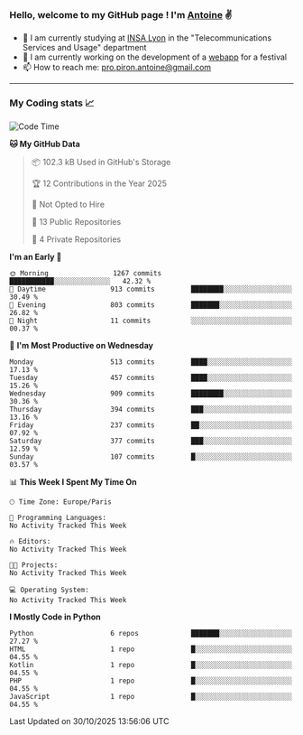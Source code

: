 ### Hello, welcome to my GitHub page ! I'm [Antoine](https://github.com/AntoinePiron) ✌️

- 🌱 I am currently studying at [INSA Lyon](https://www.insa-lyon.fr) in the "Telecommunications Services and Usage" department
- 🔭 I am currently working on the development of a [webapp](https://github.com/24HeuresINSA/Overbookd) for a festival
- 📫 How to reach me: [pro.piron.antoine@gmail.com](mailto:pro.piron.antoine@gmail.com)

---

### My Coding stats 📈
<!--START_SECTION:waka-->
![Code Time](http://img.shields.io/badge/Code%20Time-214%20hrs%209%20mins-blue)

**🐱 My GitHub Data** 

> 📦 102.3 kB Used in GitHub's Storage 
 > 
> 🏆 12 Contributions in the Year 2025
 > 
> 🚫 Not Opted to Hire
 > 
> 📜 13 Public Repositories 
 > 
> 🔑 4 Private Repositories 
 > 
**I'm an Early 🐤** 

```text
🌞 Morning                1267 commits        ███████████░░░░░░░░░░░░░░   42.32 % 
🌆 Daytime                913 commits         ████████░░░░░░░░░░░░░░░░░   30.49 % 
🌃 Evening                803 commits         ███████░░░░░░░░░░░░░░░░░░   26.82 % 
🌙 Night                  11 commits          ░░░░░░░░░░░░░░░░░░░░░░░░░   00.37 % 
```
📅 **I'm Most Productive on Wednesday** 

```text
Monday                   513 commits         ████░░░░░░░░░░░░░░░░░░░░░   17.13 % 
Tuesday                  457 commits         ████░░░░░░░░░░░░░░░░░░░░░   15.26 % 
Wednesday                909 commits         ████████░░░░░░░░░░░░░░░░░   30.36 % 
Thursday                 394 commits         ███░░░░░░░░░░░░░░░░░░░░░░   13.16 % 
Friday                   237 commits         ██░░░░░░░░░░░░░░░░░░░░░░░   07.92 % 
Saturday                 377 commits         ███░░░░░░░░░░░░░░░░░░░░░░   12.59 % 
Sunday                   107 commits         █░░░░░░░░░░░░░░░░░░░░░░░░   03.57 % 
```


📊 **This Week I Spent My Time On** 

```text
🕑︎ Time Zone: Europe/Paris

💬 Programming Languages: 
No Activity Tracked This Week

🔥 Editors: 
No Activity Tracked This Week

🐱‍💻 Projects: 
No Activity Tracked This Week

💻 Operating System: 
No Activity Tracked This Week
```

**I Mostly Code in Python** 

```text
Python                   6 repos             ███████░░░░░░░░░░░░░░░░░░   27.27 % 
HTML                     1 repo              █░░░░░░░░░░░░░░░░░░░░░░░░   04.55 % 
Kotlin                   1 repo              █░░░░░░░░░░░░░░░░░░░░░░░░   04.55 % 
PHP                      1 repo              █░░░░░░░░░░░░░░░░░░░░░░░░   04.55 % 
JavaScript               1 repo              █░░░░░░░░░░░░░░░░░░░░░░░░   04.55 % 
```




 Last Updated on 30/10/2025 13:56:06 UTC
<!--END_SECTION:waka-->
